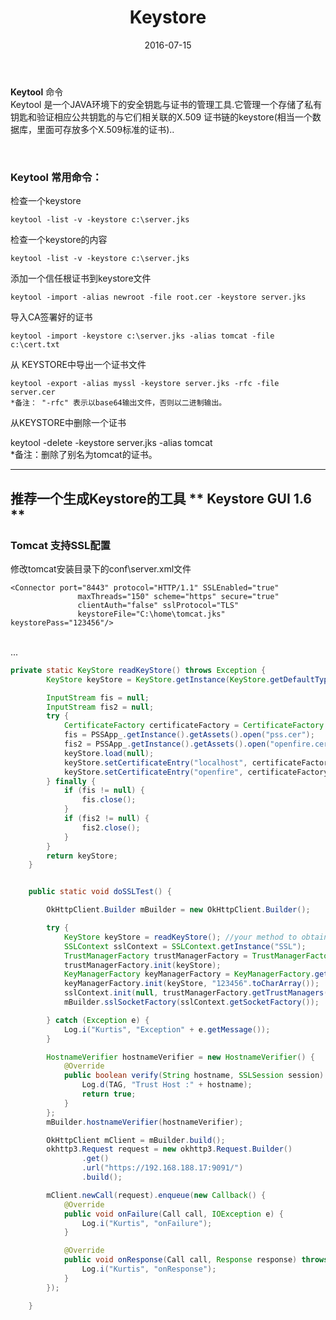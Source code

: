 ﻿---
title: Keystore
date: 2016-07-15
categories: Android
tags: [Keystore, SSL]
---

**Keytool**  命令   
Keytool 是一个JAVA环境下的安全钥匙与证书的管理工具.它管理一个存储了私有钥匙和验证相应公共钥匙的与它们相关联的X.509 证书链的keystore(相当一个数据库，里面可存放多个X.509标准的证书)..

<br/>

###  Keytool 常用命令：
检查一个keystore

    keytool -list -v -keystore c:\server.jks 
 
检查一个keystore的内容

    keytool -list -v -keystore c:\server.jks 
 
添加一个信任根证书到keystore文件

    keytool -import -alias newroot -file root.cer -keystore server.jks

导入CA签署好的证书 

    keytool -import -keystore c:\server.jks -alias tomcat -file c:\cert.txt 

从 KEYSTORE中导出一个证书文件

    keytool -export -alias myssl -keystore server.jks -rfc -file server.cer 
    *备注： "-rfc" 表示以base64输出文件，否则以二进制输出。

从KEYSTORE中删除一个证书

   keytool -delete -keystore server.jks -alias tomcat   
   *备注：删除了别名为tomcat的证书。

---- 
推荐一个生成Keystore的工具 ** Keystore GUI 1.6 **
----  

### Tomcat 支持SSL配置  

修改tomcat安装目录下的conf\server.xml文件  
 
``` 
<Connector port="8443" protocol="HTTP/1.1" SSLEnabled="true"
               maxThreads="150" scheme="https" secure="true"
               clientAuth="false" sslProtocol="TLS"
 			   keystoreFile="C:\home\tomcat.jks" keystorePass="123456"/>

```

<br/>
...


```java 
private static KeyStore readKeyStore() throws Exception {
        KeyStore keyStore = KeyStore.getInstance(KeyStore.getDefaultType());

        InputStream fis = null;
        InputStream fis2 = null;
        try {
            CertificateFactory certificateFactory = CertificateFactory.getInstance("X.509");
            fis = PSSApp_.getInstance().getAssets().open("pss.cer");
            fis2 = PSSApp_.getInstance().getAssets().open("openfire.cer");
            keyStore.load(null);
            keyStore.setCertificateEntry("localhost", certificateFactory.generateCertificate(fis));
            keyStore.setCertificateEntry("openfire", certificateFactory.generateCertificate(fis2));
        } finally {
            if (fis != null) {
                fis.close();
            }
            if (fis2 != null) {
                fis2.close();
            }
        }
        return keyStore;
    }


    public static void doSSLTest() {

        OkHttpClient.Builder mBuilder = new OkHttpClient.Builder();

        try {
            KeyStore keyStore = readKeyStore(); //your method to obtain KeyStore
            SSLContext sslContext = SSLContext.getInstance("SSL");
            TrustManagerFactory trustManagerFactory = TrustManagerFactory.getInstance(TrustManagerFactory.getDefaultAlgorithm());
            trustManagerFactory.init(keyStore);
            KeyManagerFactory keyManagerFactory = KeyManagerFactory.getInstance(KeyManagerFactory.getDefaultAlgorithm());
            keyManagerFactory.init(keyStore, "123456".toCharArray());
            sslContext.init(null, trustManagerFactory.getTrustManagers(), new SecureRandom());
            mBuilder.sslSocketFactory(sslContext.getSocketFactory());

        } catch (Exception e) {
            Log.i("Kurtis", "Exception" + e.getMessage());
        }

        HostnameVerifier hostnameVerifier = new HostnameVerifier() {
            @Override
            public boolean verify(String hostname, SSLSession session) {
                Log.d(TAG, "Trust Host :" + hostname);
                return true;
            }
        };
        mBuilder.hostnameVerifier(hostnameVerifier);

        OkHttpClient mClient = mBuilder.build();
        okhttp3.Request request = new okhttp3.Request.Builder()
                .get()
                .url("https://192.168.188.17:9091/")
                .build();

        mClient.newCall(request).enqueue(new Callback() {
            @Override
            public void onFailure(Call call, IOException e) {
                Log.i("Kurtis", "onFailure");
            }

            @Override
            public void onResponse(Call call, Response response) throws IOException {
                Log.i("Kurtis", "onResponse");
            }
        });

    }

```  
